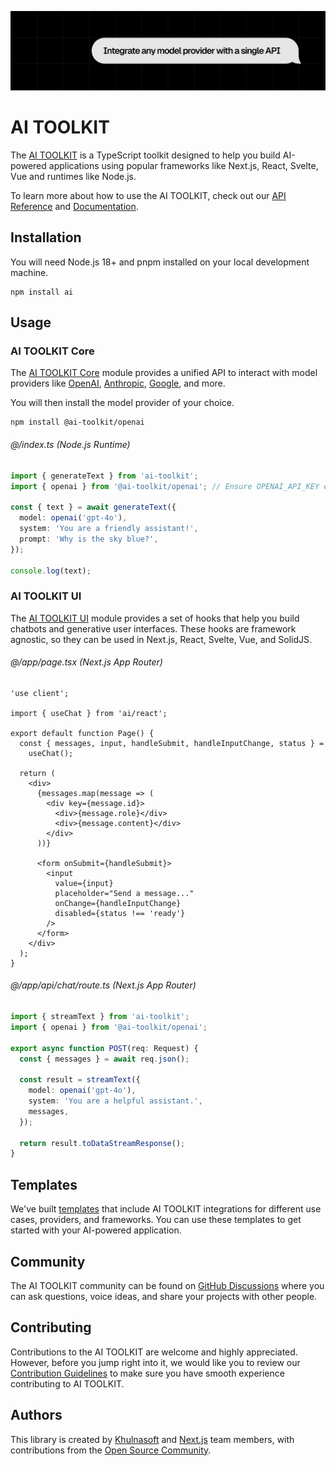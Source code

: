![hero illustration](./assets/hero.gif)

# AI TOOLKIT

The [AI TOOLKIT](https://sdk.khulnasoft.com/docs) is a TypeScript toolkit designed to help you build AI-powered applications using popular frameworks like Next.js, React, Svelte, Vue and runtimes like Node.js.

To learn more about how to use the AI TOOLKIT, check out our [API Reference](https://sdk.khulnasoft.com/docs/reference) and [Documentation](https://sdk.khulnasoft.com/docs).

## Installation

You will need Node.js 18+ and pnpm installed on your local development machine.

```shell
npm install ai
```

## Usage

### AI TOOLKIT Core

The [AI TOOLKIT Core](https://sdk.khulnasoft.com/docs/ai-toolkit-core/overview) module provides a unified API to interact with model providers like [OpenAI](https://sdk.khulnasoft.com/providers/ai-toolkit-providers/openai), [Anthropic](https://sdk.khulnasoft.com/providers/ai-toolkit-providers/anthropic), [Google](https://sdk.khulnasoft.com/providers/ai-toolkit-providers/google-generative-ai), and more.

You will then install the model provider of your choice.

```shell
npm install @ai-toolkit/openai
```

###### @/index.ts (Node.js Runtime)

```ts
import { generateText } from 'ai-toolkit';
import { openai } from '@ai-toolkit/openai'; // Ensure OPENAI_API_KEY environment variable is set

const { text } = await generateText({
  model: openai('gpt-4o'),
  system: 'You are a friendly assistant!',
  prompt: 'Why is the sky blue?',
});

console.log(text);
```

### AI TOOLKIT UI

The [AI TOOLKIT UI](https://sdk.khulnasoft.com/docs/ai-toolkit-ui/overview) module provides a set of hooks that help you build chatbots and generative user interfaces. These hooks are framework agnostic, so they can be used in Next.js, React, Svelte, Vue, and SolidJS.

###### @/app/page.tsx (Next.js App Router)

```tsx
'use client';

import { useChat } from 'ai/react';

export default function Page() {
  const { messages, input, handleSubmit, handleInputChange, status } =
    useChat();

  return (
    <div>
      {messages.map(message => (
        <div key={message.id}>
          <div>{message.role}</div>
          <div>{message.content}</div>
        </div>
      ))}

      <form onSubmit={handleSubmit}>
        <input
          value={input}
          placeholder="Send a message..."
          onChange={handleInputChange}
          disabled={status !== 'ready'}
        />
      </form>
    </div>
  );
}
```

###### @/app/api/chat/route.ts (Next.js App Router)

```ts
import { streamText } from 'ai-toolkit';
import { openai } from '@ai-toolkit/openai';

export async function POST(req: Request) {
  const { messages } = await req.json();

  const result = streamText({
    model: openai('gpt-4o'),
    system: 'You are a helpful assistant.',
    messages,
  });

  return result.toDataStreamResponse();
}
```

## Templates

We've built [templates](https://khulnasoft.com/templates?type=ai) that include AI TOOLKIT integrations for different use cases, providers, and frameworks. You can use these templates to get started with your AI-powered application.

## Community

The AI TOOLKIT community can be found on [GitHub Discussions](https://github.com/khulnasoft/ai-toolkit/discussions) where you can ask questions, voice ideas, and share your projects with other people.

## Contributing

Contributions to the AI TOOLKIT are welcome and highly appreciated. However, before you jump right into it, we would like you to review our [Contribution Guidelines](https://github.com/khulnasoft/ai-toolkit/blob/main/CONTRIBUTING.md) to make sure you have smooth experience contributing to AI TOOLKIT.

## Authors

This library is created by [Khulnasoft](https://khulnasoft.com) and [Next.js](https://nextjs.org) team members, with contributions from the [Open Source Community](https://github.com/khulnasoft/ai-toolkit/graphs/contributors).
